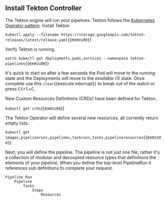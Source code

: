 ## Install Tekton Controller

The Tekton engine will run your pipelines. Tekton follows the [Kubernetes Operator pattern](https://kubernetes.io/docs/concepts/extend-kubernetes/operator/). Install Tekton

`kubectl apply --filename https://storage.googleapis.com/tekton-releases/latest/release.yaml`{{execute}}

Verify Tekton is running.

`watch kubectl get deployments,pods,services --namespace tekton-pipelines`{{execute}}

It's quick to start so after a few seconds the Pod will move to the _running_ state and the Deployments will move to the _available (1)_ state. Once complete use this ```clear```{{execute interrupt}} to break out of the watch or press <kbd>Ctrl</kbd>+<kbd>C</kbd>.

New Custom Resources Definitions (CRDs) have been defined for Tekton.

`kubectl get crds`{{execute}}

The Tekton Operator will define several new resources, all currently return empty lists.

`kubectl get images,pipelineruns,pipelines,taskruns,tasks,pipelineresources`{{execute}}

Next, you will define the pipeline. The pipeline is not just one file, rather it's a collection of modular and decoupled resource types that definitions the elements of your pipeline. When you define the top-level PipelineRun it references sub definitions to complete your request.

```
Pipeline Run
    Pipeline
        Tasks
            Steps
                Resources
```
